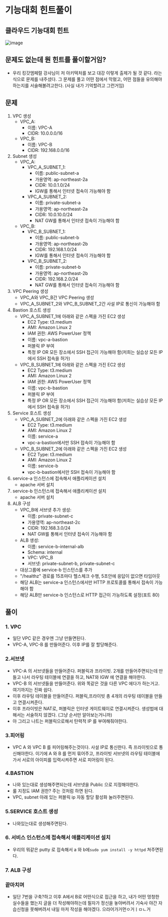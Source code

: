 # 기능대회 힌트풀이
## 클라우드 기능대회 힌트
![image](https://user-images.githubusercontent.com/82383294/159473398-cf49bf3d-6455-4709-b5ac-51dc14726320.png)

## 문제도 없는데 뭔 힌트를 풀이할거임?
- 우리 킹갓엠페럴 강사님이 저 아키텍처를 보고 대강 이렇게 출제가 될 것 같다. 라는 식으로 문제를 내주셨다. 그 문제를 풀고 어떤 점에서 막혔고, 어떤 점들을 유의해야하는지를 
서술해볼려고한다. (사실 내가 기억할려고 그런거임)

## 문제
1. VPC 생성
    - VPC_A: 
        - 이름: VPC-A
        - CIDR: 10.0.0.0/16
    - VPC_B: 
        - 이름: VPC-B
        - CIDR: 192.168.0.0/16
2. Subnet 생성
    - VPC_A:
        - VPC_A_SUBNET_1:
            - 이름: public-subnet-a
            - 가용영역: ap-northeast-2a
            - CIDR: 10.0.1.0/24
            - IGW를 통해서 인터넷 접속이 가능해야 함
        - VPC_A_SUBNET_2:
            - 이름: private-subnet-a
            - 가용영역: ap-northeast-2a
            - CIDR: 10.0.10.0/24
            - NAT GW를 통해서 인터넷 접속이 가능해야 함 
    - VPC_B:
        - VPC_B_SUBNET_1:
            - 이름: public-subnet-b
            - 가용영역: ap-northeast-2b
            - CIDR: 192.168.1.0/24
            - IGW를 통해서 인터넷 접속이 가능해야 함
        - VPC_B_SUBNET_2:
            - 이름: private-subnet-b
            - 가용영역: ap-northeast-2b
            - CIDR: 192.168.2.0/24
            - NAT GW를 통해서 인터넷 접속이 가능해야 함 
3. VPC Peering 생성
    - VPC_A와 VPC_B간 VPC Peering 생성
    - VPC_A_SUBNET_2와 VPC_B_SUBNET_2간 사설 IP로 통신이 가능해야 함
4. Bastion 호스트 생성
    - VPC_A_SUBNET_1에 아래와 같은 스펙을 가진 EC2 생성
        - EC2 Type: t3.medium
        - AMI: Amazon Linux 2
        - IAM 권한: AWS PowerUser 정책
        - 이름: vpc-a-bastion
        - 퍼블릭 IP 부여
        - 특정 IP OR 모든 장소에서 SSH 접근이 가능해야 함(저희는 실습상 모든 IP에서 SSH 접속을 허가)
    - VPC_B_SUBNET_1에 아래와 같은 스펙을 가진 EC2 생성
        - EC2 Type: t3.medium
        - AMI: Amazon Linux 2
        - IAM 권한: AWS PowerUser 정책
        - 이름: vpc-b-bastion
        - 퍼블릭 IP 부여
        - 특정 IP OR 모든 장소에서 SSH 접근이 가능해야 함(저희는 실습상 모든 IP에서 SSH 접속을 허가)
4. Service 호스트 생성
    - VPC_A_SUBNET_2에 아래와 같은 스펙을 가진 EC2 생성
        - EC2 Type: t3.medium
        - AMI: Amazon Linux 2
        - 이름: service-a
        - vpc-a-bastion에서만 SSH 접속이 가능해야 함
    - VPC_B_SUBNET_2에 아래와 같은 스펙을 가진 EC2 생성
        - EC2 Type: t3.medium
        - AMI: Amazon Linux 2
        - 이름: service-b
        - vpc-b-bastion에서만 SSH 접속이 가능해야 함
5. service-a 인스턴스에 접속해서 애플리케이션 설치
    - apache 서버 설치
6. service-b 인스턴스에 접속해서 애플리케이션 설치 
    - apache 서버 설치
7. ALB 구성
    - VPC_B에 서브넷 추가 생성:
        - 이름: private-subnet-c
        - 가용영역: ap-northeast-2c
        - CIDR: 192.168.3.0/24
        - NAT GW를 통해서 인터넷 접속이 가능해야 함 
    - ALB 생성:
        - 이름: service-b-internal-alb
        - Schema: internal
        - VPC: VPC_B
        - 서브넷: private-subnet-b, private-subnet-c
    - 대상그룹에 service-b 인스턴스를 추가
    - "/healthz" 경로를 15초마다 헬스체크 수행, 5초안에 응답이 없으면 타임아웃
    - 해당 ALB는 service-a 인스턴스에서만 HTTP 프로토콜를 통해서 접속이 가능해야 함
    - 해당 ALB만 service-b 인스턴스로 HTTP 접근이 가능하도록 설정(포트 80)

## 풀이
### 1. VPC
- 일단 VPC 같은 경우엔 그냥 만들면된다. 
- VPC-A, VPC-B 를 만들어준다. 이후 IP를 잘 할당해준다.

### 2.서브넷
- VPC-A 의 서브넷들을 만들어준다. 퍼블릭과 프라이빗. 2개를 만들어주면되는데 만들고 나서 라우팅 테이블에 연결을 하고, NAT와 IGW 에 연결을 해야한다.
- VPC-B 의 서브넷들을 만들어준다. 위와 똑같은 것을 다른 VPC 에다가 하는거고. 여기까지는 진짜 쉽다.
- 이후 라우팅 테이블을 만들어준다. 퍼블릭,프라이빗 총 4개의 라우팅 테이블을 만들고 연결시켜준다.
- 이후 프라이빗은 NAT로, 퍼블릭은 인터넷 게이트웨이로 연결시켜준다. 생성법에 대해서는 서술하지 않겠다. (그냥 순서만 알아보는거니까)
- 아 그리고 나트는 퍼블릭으로해서 탄력적 IP 를 부여해줘야한다.

### 3.피어링
- VPC A 와 VPC B 를 피어링해주는것이다. 사설 IP로 통신한다. 즉 프라이빗으로 통신해야한다. 이기에 A 와 B 를 먼저 묶어주고, 프라이빗 서브넷의 라우팅 테이블에 가서 서로의 아이피를
입력시켜주면 서로 피어링이 된다.

### 4.BASTION
- 나와 있는대로 생성해주면되는데 서브넷을 Public 으로 지정해야한다.
- 룰 지정도 IAM 권한? 주는 것처럼 하면 된다.
- VPC, subnet 아래 있는 퍼블릭 ip 자동 할당 활성화 눌러주면된다.

### 5.SERVICE 호스트 생성
- 나와있는대로 생성해주면된다.

### 6. 서비스 인스턴스에 접속해서 애플리케이션 설치
- 우리의 뭐같은 putty 로 접속해서 a 와 b에`sudo yum install -y httpd` 쳐주면된다.

### 7. ALB 구성

### 끝마치며
- 일단 7번을 구축?하고 이후 A에서 B로 어떤식으로 접근을 하고, 내가 어떤 멍청한 실수들을 했는지 글을 더 작성해야하는데 필자가 정신을 놓아버려서 기숙사 야간 자습신청을 못해버려서 내일 마저 작성을 해야겠다. 으라어가거먼ㅇ거ㅣㅁㄴ거
